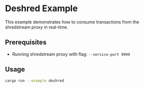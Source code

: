 # Deshred Example

This example demonstrates how to consume transactions from
the shredstream proxy in real-time.

## Prerequisites

- Running shredstream proxy with flag: `--service-port 9999`

## Usage

```bash
cargo run --example deshred
```
